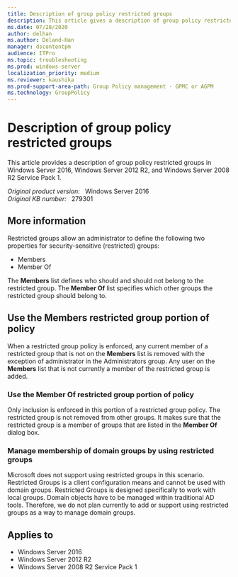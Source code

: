 ```yaml
---
title: Description of group policy restricted groups
description: This article gives a description of group policy restricted groups.
ms.date: 07/28/2020
author: delhan
ms.author: Deland-Han
manager: dscontentpm
audience: ITPro
ms.topic: troubleshooting
ms.prod: windows-server
localization_priority: medium
ms.reviewer: kaushika
ms.prod-support-area-path: Group Policy management - GPMC or AGPM
ms.technology: GroupPolicy
---
```

# Description of group policy restricted groups

This article provides a description of group policy restricted groups in Windows Server 2016, Windows Server 2012 R2, and Windows Server 2008 R2 Service Pack 1.

_Original product version:_ &nbsp; Windows Server 2016  
_Original KB number:_ &nbsp; 279301

## More information

Restricted groups allow an administrator to define the following two properties for security-sensitive (restricted) groups:

- Members
- Member Of

The **Members** list defines who should and should not belong to the restricted group. The **Member Of** list specifies which other groups the restricted group should belong to.

## Use the Members restricted group portion of policy

When a restricted group policy is enforced, any current member of a restricted group that is not on the **Members** list is removed with the exception of administrator in the Administrators group. Any user on the **Members** list that is not currently a member of the restricted group is added.

### Use the Member Of restricted group portion of policy

Only inclusion is enforced in this portion of a restricted group policy. The restricted group is not removed from other groups. It makes sure that the restricted group is a member of groups that are listed in the **Member Of** dialog box.

### Manage membership of domain groups by using restricted groups

Microsoft does not support using restricted groups in this scenario. Restricted Groups is a client configuration means and cannot be used with domain groups. Restricted Groups is designed specifically to work with local groups. Domain objects have to be managed within traditional AD tools. Therefore, we do not plan currently to add or support using restricted groups as a way to manage domain groups.

## Applies to

- Windows Server 2016
- Windows Server 2012 R2
- Windows Server 2008 R2 Service Pack 1
